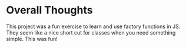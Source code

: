 # Overall Thoughts

This project was a fun exercise to learn and use factory functions in JS. They seem like a nice short cut for classes
when you need something simple. This was fun!